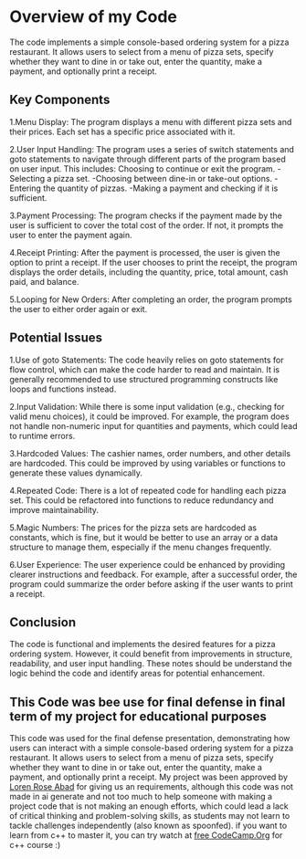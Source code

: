 # Overview of my Code

The code implements a simple console-based ordering system for a pizza restaurant. It allows users to select from a menu of pizza sets, specify whether they want to dine in or take out, enter the quantity, make a payment, and optionally print a receipt.

## Key Components

1.Menu Display: The program displays a menu with different pizza sets and their prices. Each set has a specific price associated with it.

2.User Input Handling: The program uses a series of switch statements and goto statements to navigate through different parts of the program based on user input. This includes:
Choosing to continue or exit the program.
-Selecting a pizza set.
-Choosing between dine-in or take-out options.
-Entering the quantity of pizzas.
-Making a payment and checking if it is sufficient.

3.Payment Processing: The program checks if the payment made by the user is sufficient to cover the total cost of the order. If not, it prompts the user to enter the payment again.

4.Receipt Printing: After the payment is processed, the user is given the option to print a receipt. If the user chooses to print the receipt, the program displays the order details, including the quantity, price, total amount, cash paid, and balance.

5.Looping for New Orders: After completing an order, the program prompts the user to either order again or exit.

## Potential Issues

1.Use of goto Statements: The code heavily relies on goto statements for flow control, which can make the code harder to read and maintain. It is generally recommended to use structured programming constructs like loops and functions instead.

2.Input Validation: While there is some input validation (e.g., checking for valid menu choices), it could be improved. For example, the program does not handle non-numeric input for quantities and payments, which could lead to runtime errors.

3.Hardcoded Values: The cashier names, order numbers, and other details are hardcoded. This could be improved by using variables or functions to generate these values dynamically.

4.Repeated Code: There is a lot of repeated code for handling each pizza set. This could be refactored into functions to reduce redundancy and improve maintainability.

5.Magic Numbers: The prices for the pizza sets are hardcoded as constants, which is fine, but it would be better to use an array or a data structure to manage them, especially if the menu changes frequently.

6.User Experience: The user experience could be enhanced by providing clearer instructions and feedback. For example, after a successful order, the program could summarize the order before asking if the user wants to print a receipt.

## Conclusion

The code is functional and implements the desired features for a pizza ordering system. However, it could benefit from improvements in structure, readability, and user input handling. These notes should be understand the logic behind the code and identify areas for potential enhancement.

## This Code was bee use for final defense in final term of my project for educational purposes

This code was used for the final defense presentation, demonstrating how users can interact with a simple console-based ordering system for a pizza restaurant. It allows users to select from a menu of pizza sets, specify whether they want to dine in or take out, enter the quantity, make a payment, and optionally print a receipt. My project was been approved by [Loren Rose Abad](https://www.facebook.com/lorenroseabad) for giving us an requirements, although this code was not made in ai generate and not too much to help someone with making a project code that is not making an enough efforts, which could lead a lack of critical thinking and problem-solving skills, as students may not learn to tackle challenges independently (also known as spoonfed). if you want to learn from c++ to master it, you can try watch at [free CodeCamp.Org](https://youtu.be/8jLOx1hD3_o?si=R1_DRcBxw94SDN3X) for c++ course :)
